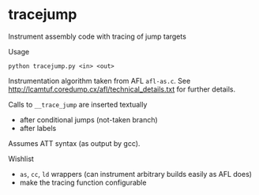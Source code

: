 # tracejump

Instrument assembly code with tracing of jump targets

Usage

    python tracejump.py <in> <out>

Instrumentation algorithm taken from AFL `afl-as.c`.
See <http://lcamtuf.coredump.cx/afl/technical_details.txt> for further details.

Calls to `__trace_jump` are inserted textually

- after conditional jumps (not-taken branch)
- after labels

Assumes ATT syntax (as output by gcc).

Wishlist

- `as`, `cc`, `ld` wrappers (can instrument arbitrary builds easily as AFL does)
- make the tracing function configurable

